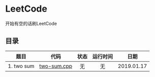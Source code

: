 # LeetCode
开始有空的话刷LeetCode  
## 目录


 题目  | 代码 |状态|运行时间|日期|  
:--:|:--:|:--:|:--:|:--:|  
1. two sum|[two-sum.cpp](https://github.com/zfb132/LeetCode/blob/master/code/two-sum.cpp "地址")|无 |无 |2019.01.17|  
